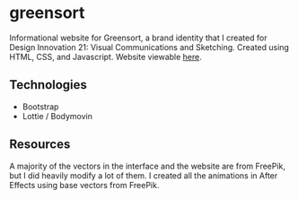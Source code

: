 # greensort
Informational website for Greensort, a brand identity that I created for Design Innovation 21: Visual Communications and Sketching. Created using HTML, CSS, and Javascript. Website viewable [here](https://rebeccacwong.github.io/greensort/). 

## Technologies
* Bootstrap
* Lottie / Bodymovin

## Resources
A majority of the vectors in the interface and the website are from FreePik, but I did heavily modify a lot of them. I created all the animations in After Effects using base vectors from FreePik.
